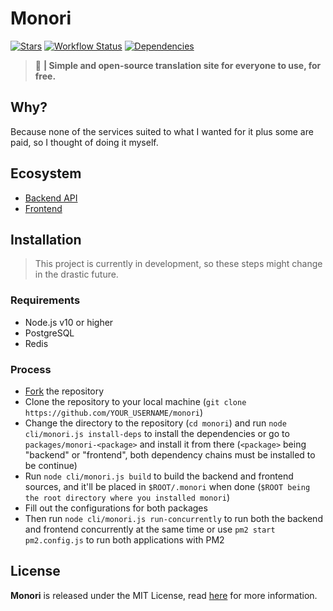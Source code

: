 # Monori
[![Stars](https://img.shields.io/github/stars/auguwu/Monori?style=flat-square)](https://github.com/auguwu/monori) [![Workflow Status](https://github.com/auguwu/Monori/workflows/ESLint/badge.svg)](https://github.com/auguwu/monori/tree/master/.github/workflows) [![Dependencies](https://img.shields.io/david/dev/auguwu/Monori?style=flat-square)](/package.json)

> :ghost: **| Simple and open-source translation site for everyone to use, for free.**

## Why?
Because none of the services suited to what I wanted for it plus some are paid, so I thought of doing it myself.

## Ecosystem
- [Backend API](/packages/backend)
- [Frontend](/packages/frontend)

## Installation
> This project is currently in development, so these steps might change in the drastic future.

### Requirements
- Node.js v10 or higher
- PostgreSQL
- Redis

### Process
- [Fork](https://github.com/auguwu/Monori/fork) the repository
- Clone the repository to your local machine (``git clone https://github.com/YOUR_USERNAME/monori``)
- Change the directory to the repository (``cd monori``) and run `node cli/monori.js install-deps` to install the dependencies or go to `packages/monori-<package>` and install it from there (`<package>` being "backend" or "frontend", both dependency chains must be installed to be continue)
- Run `node cli/monori.js build` to build the backend and frontend sources, and it'll be placed in `$ROOT/.monori` when done (`$ROOT being the root directory where you installed monori`)
- Fill out the configurations for both packages
- Then run `node cli/monori.js run-concurrently` to run both the backend and frontend concurrently at the same time or use `pm2 start pm2.config.js` to run both applications with PM2

## License
**Monori** is released under the MIT License, read [here](/LICENSE) for more information.